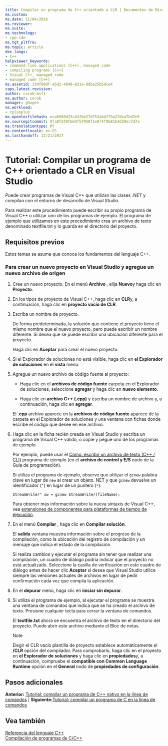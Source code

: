 ```yaml
---
title: Compilar un programa de C++ orientado a CLR | Documentos de Microsoft
ms.custom: 
ms.date: 11/04/2016
ms.reviewer: 
ms.suite: 
ms.technology:
- cpp-ide
ms.tgt_pltfrm: 
ms.topic: article
dev_langs:
- C++
helpviewer_keywords:
- command-line applications [C++], managed code
- compiling programs [C++]
- Visual C++, managed code
- managed code [C++]
ms.assetid: 339f89df-a5d2-4040-831a-ddbe25b5dce4
caps.latest.revision: 
author: corob-msft
ms.author: corob
manager: ghogen
ms.workload:
- cplusplus
ms.openlocfilehash: eca6960d23c43fbe27d753ab4f79a27dea7bd7e5
ms.sourcegitcommit: 8fa8fdf0fbb4f57950f1e8f4f9b81b4d39ec7d7a
ms.translationtype: MT
ms.contentlocale: es-ES
ms.lasthandoff: 12/21/2017
---
```

# <a name="walkthrough-compiling-a-c-program-that-targets-the-clr-in-visual-studio"></a>Tutorial: Compilar un programa de C++ orientado a CLR en Visual Studio
Puede crear programas de Visual C++ que utilizan las clases .NET y compilan con el entorno de desarrollo de Visual Studio.  
  
 Para realizar este procedimiento puede escribir su propio programa de Visual C++ o utilizar uno de los programas de ejemplo. El programa de ejemplo que utilizamos en este procedimiento crea un archivo de texto denominado textfile.txt y lo guarda en el directorio del proyecto.  
  
## <a name="prerequisites"></a>Requisitos previos  
 Estos temas se asume que conoce los fundamentos del lenguaje C++.  
  
### <a name="to-create-a-new-project-in-visual-studio-and-add-a-new-source-file"></a>Para crear un nuevo proyecto en Visual Studio y agregue un nuevo archivo de origen  
  
1.  Cree un nuevo proyecto. En el menú **Archivo** , elija **Nuevo**y haga clic en **Proyecto**.  
  
2.  En los tipos de proyecto de Visual C++, haga clic en **CLR**y, a continuación, haga clic en **proyecto vacío de CLR**.  
  
3.  Escriba un nombre de proyecto.  
  
     De forma predeterminada, la solución que contiene el proyecto tiene el mismo nombre que el nuevo proyecto, pero puede escribir un nombre diferente. Si desea que se puede escribir una ubicación diferente para el proyecto.  
  
     Haga clic en **Aceptar** para crear el nuevo proyecto.  
  
4.  Si el Explorador de soluciones no está visible, haga clic en **el Explorador de soluciones** en el **vista** menú.  
  
5.  Agregue un nuevo archivo de código fuente al proyecto:  
  
    -   Haga clic en el **archivos de código fuente** carpeta en el Explorador de soluciones, seleccione **agregar** y haga clic en **nuevo elemento**.  
  
    -   Haga clic en **archivo C++ (.cpp)** y escriba un nombre de archivo y, a continuación, haga clic en **agregar**.  
  
     El **.cpp** archivo aparece en la **archivos de código fuente** aparece de la carpeta en el Explorador de soluciones y una ventana con fichas donde escribe el código que desee en ese archivo.  
  
6.  Haga clic en la ficha recién creada en Visual Studio y escriba un programa de Visual C++ válido, o copie y pegue uno de los programas de ejemplo.  
  
     Por ejemplo, puede usar el [Cómo: escribir un archivo de texto (C++ / CLI)](../dotnet/how-to-write-a-text-file-cpp-cli.md) programa de ejemplo (en el **archivo de control y E/S** nodo de la Guía de programación).  
  
     Si utiliza el programa de ejemplo, observe que utilizar el `gcnew` palabra clave en lugar de `new` al crear un objeto. NET y que `gcnew` devuelve un identificador (`^`) en lugar de un puntero (`*`):  
  
     `StreamWriter^ sw = gcnew StreamWriter(fileName);`  
  
     Para obtener más información sobre la nueva sintaxis de Visual C++, vea [extensiones de componentes para plataformas de tiempo de ejecución](../windows/component-extensions-for-runtime-platforms.md).  
  
7.  En el menú **Compilar** , haga clic en **Compilar solución**.  
  
     El **salida** ventana muestra información sobre el progreso de la compilación, como la ubicación del registro de compilación y un mensaje que indica el estado de la compilación.  
  
     Si realiza cambios y ejecutar el programa sin tener que realizar una compilación, un cuadro de diálogo podría indicar que el proyecto no está actualizado. Seleccione la casilla de verificación en este cuadro de diálogo antes de hacer clic **Aceptar** si desea que Visual Studio utilice siempre las versiones actuales de archivos en lugar de pedir confirmación cada vez que compila la aplicación.  
  
8.  En el **depurar** menú, haga clic en **iniciar sin depurar**.  
  
9. Si utiliza el programa de ejemplo, al ejecutar el programa se muestra una ventana de comandos que indica que se ha creado el archivo de texto. Presione cualquier tecla para cerrar la ventana de comandos.  
  
     El **textfile.txt** ahora se encuentra el archivo de texto en el directorio del proyecto. Puede abrir este archivo mediante el Bloc de notas.  
  
    > [!NOTE]
    >  Elegir el CLR vacío plantilla de proyecto establece automáticamente el **/CLR** opción del compilador. Para comprobarlo, haga clic en el proyecto en **el Explorador de soluciones** y haga clic en **propiedades**y, a continuación, compruebe el **compatible con Common Language Runtime** opción en el  **General** nodo de **propiedades de configuración**.  
  
## <a name="whats-next"></a>Pasos adicionales  
 **Anterior:** [Tutorial: compilar un programa de C++ nativo en la línea de comandos](../build/walkthrough-compiling-a-native-cpp-program-on-the-command-line.md) &#124; **Siguiente:**[Tutorial: compilar un programa de C en la línea de comandos](../build/walkthrough-compile-a-c-program-on-the-command-line.md)  
  
## <a name="see-also"></a>Vea también  
 [Referencia del lenguaje C++](../cpp/cpp-language-reference.md)   
 [Compilación de programas de C/C++](../build/building-c-cpp-programs.md)